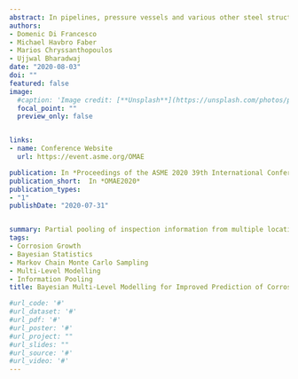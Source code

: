 ```yaml
---
abstract: In pipelines, pressure vessels and various other steel structures, the remaining thickness of a corroding ligament can be measured directly and repeatedly over time. Statistical analysis of these measurements is a common approach for estimating the rate of corrosion growth, where the uncertainties associated with the inspection activity are taken into account. An additional source of variability in such calculations is the epistemic uncertainty associated with the limited number of measurements that are available to engineers at any point in time. Traditional methods face challenges in fitting models to limited or missing datasets. In such cases, deterministic upper bound values, as recommended in industrial guidance, are sometimes assumed for the purpose of integrity management planning. In this paper, Bayesian inference is proposed as a means for representing available information in consistency with evidence. This, in turn, facilitates decision support in the context of risk-informed integrity management. Aggregating inspection data from multiple locations does not account for the possible variability between the locations, and creating fully independent models can result in excessive levels of uncertainty at locations with limited data. Engineers intuitively acknowledge that the areas with more sites of corrosion should, to some extent, inform estimates of growth rates in other locations. Bayesian multi-level (hierarchical) models provide a mathematical basis for achieving this by means of the appropriate pooling of information, based on the homogeneity of the data. Included in this paper is an outline of the process of fitting a Bayesian multi-level model and a discussion of the benefits and challenges of pooling inspection data between distinct locations, using example calculations and simulated data.
authors:
- Domenic Di Francesco
- Michael Havbro Faber
- Marios Chryssanthopoulos
- Ujjwal Bharadwaj
date: "2020-08-03"
doi: ""
featured: false
image:
  #caption: 'Image credit: [**Unsplash**](https://unsplash.com/photos/pLCdAaMFLTE)'
  focal_point: ""
  preview_only: false


links:
- name: Conference Website
  url: https://event.asme.org/OMAE

publication: In *Proceedings of the ASME 2020 39th International Conference on Ocean, Offshore and Arctic Engineering*
publication_short:  In *OMAE2020*
publication_types:
- "1"
publishDate: "2020-07-31"


summary: Partial pooling of inspection information from multiple locations to improve probabilistic estimates of corrosion growth rate.
tags:
- Corrosion Growth
- Bayesian Statistics
- Markov Chain Monte Carlo Sampling
- Multi-Level Modelling
- Information Pooling
title: Bayesian Multi-Level Modelling for Improved Prediction of Corrosion Growth Rate

#url_code: '#'
#url_dataset: '#'
#url_pdf: '#'
#url_poster: '#'
#url_project: ""
#url_slides: ""
#url_source: '#'
#url_video: '#'
---
```


<!---
{{% alert note %}}
Click the *Cite* button above to demo the feature to enable visitors to import publication metadata into their reference management software.
{{% /alert %}}


({{% alert note %}}
Click the *Slides* button above to demo Academic's Markdown slides feature.
{{% /alert %}}

Supplementary notes can be added here, including [code and math](https://sourcethemes.com/academic/docs/writing-markdown-latex/).
--->
